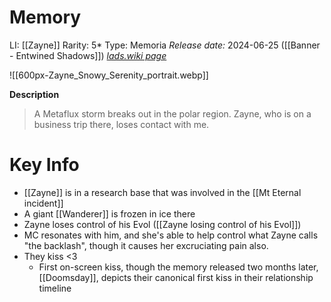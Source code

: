 # Memory
LI: [[Zayne]]
Rarity: 5*
Type: Memoria
*Release date:* 2024-06-25 ([[Banner - Entwined Shadows]])
*[lads.wiki page](https://lads.wiki/wiki/Zayne:_Snowy_Serenity)*

![[600px-Zayne_Snowy_Serenity_portrait.webp]]

**Description**
> A Metaflux storm breaks out in the polar region. Zayne, who is on a business trip there, loses contact with me.

# Key Info
* [[Zayne]] is in a research base that was involved in the [[Mt Eternal incident]]
* A giant [[Wanderer]] is frozen in ice there
* Zayne loses control of his Evol ([[Zayne losing control of his Evol]])
* MC resonates with him, and she's able to help control what Zayne calls "the backlash", though it causes her excruciating pain also.
* They kiss <3
	* First on-screen kiss, though the memory released two months later, [[Doomsday]], depicts their canonical first kiss in their relationship timeline